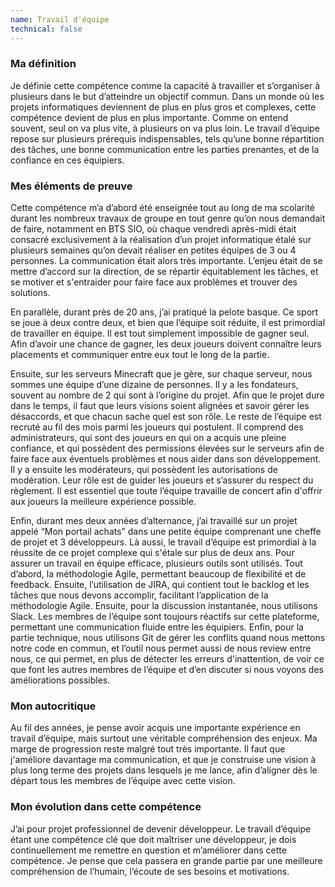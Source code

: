 ```yaml
---
name: Travail d'équipe
technical: false
---
```


### Ma définition

Je définie cette compétence comme la capacité à travailler et s’organiser à plusieurs dans le but d’atteindre un objectif commun. Dans un monde où les projets informatiques deviennent de plus en plus gros et complexes, cette compétence devient de plus en plus importante. Comme on entend souvent, seul on va plus vite, à plusieurs on va plus loin. Le travail d’équipe repose sur plusieurs prérequis indispensables, tels qu’une bonne répartition des tâches, une bonne communication entre les parties prenantes, et de la confiance en ces équipiers.

### Mes éléments de preuve

Cette compétence m’a d’abord été enseignée tout au long de ma scolarité durant les nombreux travaux de groupe en tout genre qu’on nous demandait de faire, notamment en BTS SIO, où chaque vendredi après-midi était consacré exclusivement à la réalisation d’un projet informatique étalé sur plusieurs semaines qu’on devait réaliser en petites équipes de 3 ou 4 personnes. La communication était alors très importante. L’enjeu était de se mettre d’accord sur la direction, de se répartir équitablement les tâches, et se motiver et s'entraider pour faire face aux problèmes et trouver des solutions.

En parallèle, durant près de 20 ans, j’ai pratiqué la pelote basque. Ce sport se joue à deux contre deux, et bien que l’équipe soit réduite, il est primordial de travailler en équipe. Il est tout simplement impossible de gagner seul. Afin d’avoir une chance de gagner, les deux joueurs doivent connaître leurs placements et communiquer entre eux tout le long de la partie.

Ensuite, sur les serveurs Minecraft que je gère, sur chaque serveur, nous sommes une équipe d’une dizaine de personnes. Il y a les fondateurs, souvent au nombre de 2 qui sont à l’origine du projet. Afin que le projet dure dans le temps, il faut que leurs visions soient alignées et savoir gérer les désaccords, et que chacun sache quel est son rôle. Le reste de l’équipe est recruté au fil des mois parmi les joueurs qui postulent. Il comprend des administrateurs, qui sont des joueurs en qui on a acquis une pleine confiance, et qui possèdent des permissions élevées sur le serveurs afin de faire face aux éventuels problèmes et nous aider dans son développement. Il y a ensuite les modérateurs, qui possèdent les autorisations de modération. Leur rôle est de guider les joueurs et s’assurer du respect du règlement. Il est essentiel que toute l’équipe travaille de concert afin d'offrir aux joueurs la meilleure expérience possible.

Enfin, durant mes deux années d’alternance, j’ai travaillé sur un projet appelé “Mon portail achats” dans une petite équipe comprenant une cheffe de projet et 3 développeurs. Là aussi, le travail d’équipe est primordial à la réussite de ce projet complexe qui s'étale sur plus de deux ans. Pour assurer un travail en équipe efficace, plusieurs outils sont utilisés. Tout d’abord, la méthodologie Agile, permettant beaucoup de flexibilité et de feedback. Ensuite, l’utilisation de JIRA, qui contient tout le backlog et les tâches que nous devons accomplir, facilitant l’application de la méthodologie Agile. Ensuite, pour la discussion instantanée, nous utilisons Slack. Les membres de l’équipe sont toujours réactifs sur cette plateforme, permettant une communication fluide entre les équipiers. Enfin, pour la partie technique, nous utilisons Git de gérer les conflits quand nous mettons notre code en commun, et l’outil nous permet aussi de nous review entre nous, ce qui permet, en plus de détecter les erreurs d'inattention, de voir ce que font les autres membres de l’équipe et d’en discuter si nous voyons des améliorations possibles.

### Mon autocritique

Au fil des années, je pense avoir acquis une importante expérience en travail d’équipe, mais surtout une véritable compréhension des enjeux. Ma marge de progression reste malgré tout très importante. Il faut que j'améliore davantage ma communication, et que je construise une vision à plus long terme des projets dans lesquels je me lance, afin d’aligner dès le départ tous les membres de l’équipe avec cette vision.

### Mon évolution dans cette compétence

J’ai pour projet professionnel de devenir développeur. Le travail d’équipe étant une compétence clé que doit maîtriser une développeur, je dois continuellement me remettre en question et m’améliorer dans cette compétence. Je pense que cela passera en grande partie par une meilleure compréhension de l’humain, l’écoute de ses besoins et motivations.
